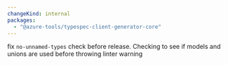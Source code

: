 ```yaml
---
changeKind: internal
packages:
  - "@azure-tools/typespec-client-generator-core"
---
```


fix `no-unnamed-types` check before release. Checking to see if models and unions are used before throwing linter warning